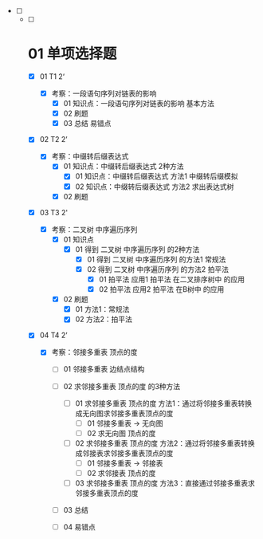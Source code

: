 - [ ] - [ ] # 01 单项选择题
  
    - [x] 01 T1 2‘ 
      - [x] 考察：一段语句序列对链表的影响
        - [x] 01 知识点：一段语句序列对链表的影响 基本方法
        - [x] 02 刷题
        - [x] 03 总结 易错点
      
    - [x] 02 T2 2’
      - [x] 考察：中缀转后缀表达式
        - [x] 01 知识点：中缀转后缀表达式 2种方法
          - [x] 01 知识点：中缀转后缀表达式 方法1 中缀转后缀模拟
          - [x] 02 知识点：中缀转后缀表达式 方法2 求出表达式树
        - [x] 02 刷题
      
    - [x] 03 T3 2'
    
      - [x] 考察：二叉树 中序遍历序列
        - [x] 01 知识点
          - [x] 01 得到 二叉树 中序遍历序列 的2种方法
            - [x] 01 得到 二叉树 中序遍历序列 的方法1 常规法
            - [x] 02 得到 二叉树 中序遍历序列 的方法2 拍平法
              - [x] 01 拍平法 应用1 拍平法 在二叉排序树中 的应用
              - [x] 02 拍平法 应用2 拍平法 在B树中 的应用
        - [x] 02 刷题
          - [x] 01 方法1：常规法
          - [x] 02 方法2：拍平法
      
    - [x] 04 T4 2’
      - [x] 考察：邻接多重表 顶点的度
        - [ ] 01 邻接多重表 边结点结构
        
        - [ ] 02 求邻接多重表 顶点的度 的3种方法
          - [ ] 01 求邻接多重表 顶点的度 方法1：通过将邻接多重表转换成无向图求邻接多重表顶点的度
            - [ ] 01 邻接多重表 → 无向图
            - [ ] 02 求无向图 顶点的度
          - [ ] 02 求邻接多重表 顶点的度 方法2：通过将邻接多重表转换成邻接表求邻接多重表顶点的度
            - [ ] 01 邻接多重表 → 邻接表
            - [ ] 02 求邻接表 顶点的度
          - [ ] 03 求邻接多重表 顶点的度 方法3：直接通过邻接多重表求邻接多重表顶点的度
          
        - [ ] 03 总结
        
        - [ ] 04 易错点
        
          

